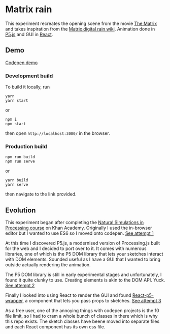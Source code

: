 # Matrix rain

This experiment recreates the opening scene from the movie [The Matrix](http://www.imdb.com/title/tt0133093/) and takes inspiration from the [Matrix digital rain wiki](https://en.wikipedia.org/wiki/Matrix_digital_rain). Animation done in [P5.js](https://p5js.org/) and GUI in [React](https://reactjs.org/).

## Demo

[Codepen demo](https://codepen.io/timiscoding/project/full/ZjNNOk/)

### Development build
To build it locally, run
```
yarn
yarn start
```

or

```
npm i
npm start
```

then open `http://localhost:3000/` in the browser.

###  Production build

```
npm run build
npm run serve
```

or

```
yarn build
yarn serve
```

then navigate to the link provided.
## Evolution

This experiment began after completing the [Natural Simulations in Processing course](https://www.khanacademy.org/computing/computer-programming/programming-natural-simulations) on Khan Academy. Originally I used the in-browser editor but I wanted to use ES6 so I moved onto codepen. [See attempt 1](https://www.khanacademy.org/computer-programming/matrix-digital-rain/5236099278110720)

At this time I discovered  P5.js, a modernised version of Processing.js built for the web and I decided to port over to it. It comes with numerous libraries, one of which is the P5 DOM library that lets your sketches interact with DOM elements. Sounded useful as I have a GUI that I wanted to bring outside actually rendering the animation.

The P5 DOM library is still in early experimental stages and unfortunately, I found it quite clunky to use. Creating elements is akin to the DOM API. Yuck. [See attempt 2](https://codepen.io/timiscoding/pen/RjgxoY)

Finally I looked into using React to render the GUI and found [React-p5-wrapper](https://github.com/NeroCor/react-p5-wrapper), a component that lets you pass props to sketches. [See attempt 3](https://codepen.io/timiscoding/project/editor/ZjNNOk)

As a free user, one of the annoying things with codepen projects is the 10 file limit, so I had to cram a whole bunch of classes in there which is why this repo exists. The sketch classes have beene moved into separate files and each React component has its own css file.
